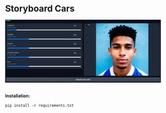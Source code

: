 # Storyboard Cars<br />
<img src="https://raw.githubusercontent.com/lukassteinwender/avatair/main/Documentation/picture/screenshot.png" width="1000"><br />
<br />

**Installation:**<br />
```
pip install -r requirements.txt
```
